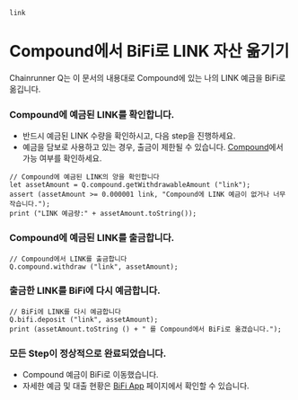 ```meta-Currency
link
```

# Compound에서 BiFi로 LINK 자산 옮기기

Chainrunner Q는 이 문서의 내용대로 Compound에 있는 나의 LINK 예금을 BiFi로 옮깁니다.

### Compound에 예금된 LINK를 확인합니다.

- 반드시 예금된 LINK 수량을 확인하시고, 다음 step을 진행하세요.
- 예금을 담보로 사용하고 있는 경우, 출금이 제한될 수 있습니다. [Compound](https://app.compound.finance/)에서 가능 여부를 확인하세요.

```output-Dynamic
// Compound에 예금된 LINK의 양을 확인합니다
let assetAmount = Q.compound.getWithdrawableAmount ("link");
assert (assetAmount >= 0.000001 link, "Compound에 LINK 예금이 없거나 너무 작습니다.");
print ("LINK 예금량:" + assetAmount.toString());
```

### Compound에 예금된 LINK를 출금합니다.

```taster
// Compound에서 LINK를 출금합니다
Q.compound.withdraw ("link", assetAmount);
```

### 출금한 LINK를 BiFi에 다시 예금합니다.

```taster
// BiFi에 LINK를 다시 예금합니다
Q.bifi.deposit ("link", assetAmount);
print (assetAmount.toString () + " 를 Compound에서 BiFi로 옮겼습니다.");
```

### 모든 Step이 정상적으로 완료되었습니다.

- Compound 예금이 BiFi로 이동했습니다.
- 자세한 예금 및 대출 현황은 [BiFi App](https://app.bifi.finance/) 페이지에서 확인할 수 있습니다.
